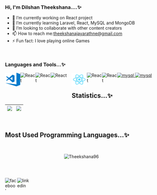 
  ### Hi, I'm Dilshan Theekshana....✨
 

- 🔭 I’m currently working on React project
- 🌱 I’m currently learning Laravel, React, MySQL and MongoDB
- 👯 I’m looking to collaborate with other content creators
- 📫 How to reach me:theekshanajayarathne@gmail.com
- ⚡ Fun fact: I love playing online Games



<br/>

### Languages and Tools...✨

<img align="left" alt="Visual Studio Code" width="50" height="45" src="https://raw.githubusercontent.com/github/explore/80688e429a7d4ef2fca1e82350fe8e3517d3494d/topics/visual-studio-code/visual-studio-code.png" />
<img align="left" alt="React" width="50" height="45" src="https://img.icons8.com/color/144/000000/java-coffee-cup-logo.png" />
<img align="left" alt="React" width="50" height="45" src="https://www.vectorlogo.zone/logos/laravel/laravel-icon.svg" alt="mysql" width="50" height="45"/>
<img align="left" alt="React" width="70" height="65" src="https://www.vectorlogo.zone/logos/mysql/mysql-ar21.svg" alt="mysql" width="50" height="45"/>
<img align="left" alt="React" width="50" height="45" src="https://raw.githubusercontent.com/github/explore/80688e429a7d4ef2fca1e82350fe8e3517d3494d/topics/react/react.png" />
<img align="left" alt="React" width="50" height="45" src="https://www.vectorlogo.zone/logos/javascript/javascript-vertical.svg" alt="mysql" width="50" height="45"/>
<img align="left" alt="React" width="50" height="45" src="https://www.vectorlogo.zone/logos/w3_html5/w3_html5-icon.svg" alt="mysql" width="50" height="45"/>
<a href="" target="_blank"> <img src="https://www.vectorlogo.zone/logos/mongodb/mongodb-icon.svg" alt="mysql" width="50" height="45"/> </a>
<a href="" target="_blank"> <img src="https://www.vectorlogo.zone/logos/nodejs/nodejs-icon.svg" alt="mysql" width="50" height="45"/> </a>

<br/>
<br/>

## Statistics...✨


<img src="https://github-readme-stats.vercel.app/api?username=Theekshana96&&show_icons=true&count_private=true&theme=radical"/>|<img src="https://github-readme-streak-stats.herokuapp.com/?user=Theekshana96&theme=radical"/>|
|---|---|
</br>


## Most Used Programming Languages...✨
</br>
<p align="center"><img align="center"
src="https://github-readme-stats.vercel.app/api/top-langs?username=Theekshana96&show_icons=true&locale=en&layout=compact&theme=radical"alt="Theekshana96" /></p>

</br>
</br>

<a href="theekshanajayarathne@gmail.com" target="_blank"> <img align="left" src="https://img.icons8.com/fluent/48/000000/gmail-new.png" alt="facebook" width="40" height="40"/> </a>
<a href="https://www.linkedin.com/in/dilshan-theekshana" target="_blank"> <img align="left" src="https://www.vectorlogo.zone/logos/linkedin/linkedin-icon.svg" alt="linkedin" width="40" height="40"/> </a>

